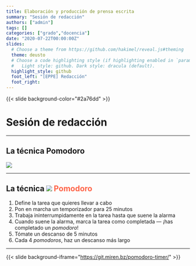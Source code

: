 ```yaml
---
title: Elaboración y producción de prensa escrita
summary: "Sesión de redacción"
authors: ["admin"]
tags: []
categories: ["grado","docencia"]
date: "2020-07-22T00:00:00Z"
slides:
  # Choose a theme from https://github.com/hakimel/reveal.js#theming
  theme: deusto
  # Choose a code highlighting style (if highlighting enabled in `params.toml`)
  #   Light style: github. Dark style: dracula (default).
  highlight_style: github
  foot_left: "[EPPE] Redacción"
  foot_right: 
---
```


{{< slide background-color="#2a76dd" >}}

# Sesión de redacción

---

## La técnica Pomodoro

![](../img/pomodoro-technique.svg)

---

<h2>La técnica <img src="https://git.miren.bz/pomodoro-timer/logo48.png" style="margin:0;" /><span style="color:Tomato;"> Pomodoro</span></h2>

1. Define la tarea que quieres llevar a cabo
2. Pon en marcha un temporizador para 25 minutos
3. Trabaja ininterrumpidamente en la tarea hasta que suene la alarma
4. Cuando suene la alarma, marca la tarea como completada &mdash; ¡has completado un _pomodoro_!
5. Tómate un descanso de 5 minutos
6. Cada 4 _pomodoros_, haz un descanso más largo

---

{{< slide background-iframe="https://git.miren.bz/pomodoro-timer/" >}}